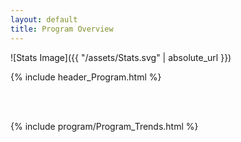 ```yaml
---
layout: default
title: Program Overview
---
```

![Stats Image]({{ "/assets/Stats.svg" | absolute_url }})

{% include header_Program.html %}



<br><br>

{% include program/Program_Trends.html %}

